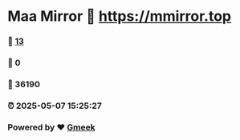 # Maa Mirror :link: https://mmirror.top 
### :page_facing_up: [13](https://mmirror.top/tag.html) 
### :speech_balloon: 0 
### :hibiscus: 36190 
### :alarm_clock: 2025-05-07 15:25:27 
### Powered by :heart: [Gmeek](https://github.com/Meekdai/Gmeek)
